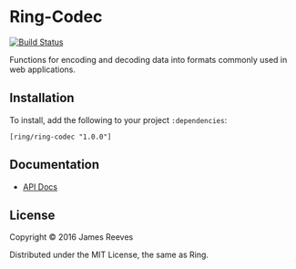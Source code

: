 # Ring-Codec

[![Build Status](https://travis-ci.org/ring-clojure/ring-codec.png?branch=master)](https://travis-ci.org/ring-clojure/ring-codec)

Functions for encoding and decoding data into formats commonly used in
web applications.

## Installation

To install, add the following to your project `:dependencies`:

    [ring/ring-codec "1.0.0"]

## Documentation

* [API Docs](http://ring-clojure.github.com/ring-codec/ring.util.codec.html)

## License

Copyright © 2016 James Reeves

Distributed under the MIT License, the same as Ring.

